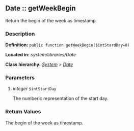 
Date :: getWeekBegin
-------------------------------------------

Return the begin of the week as timestamp.


### Description ###

**Definition:** `public function getWeekBegin($intStardDay=0)`

**Located in:** *system/libraries/Date*

**Class hierarchy:** *[System](../System.php) > [Date](../Date)*


### Parameters ###

1. *integer* `$intStartDay`

	The numberic representation of the start day.
		

### Return Values ###

The begin of the week as timestamp.


